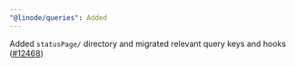 ```yaml
---
"@linode/queries": Added
---
```


Added `statusPage/` directory and migrated relevant query keys and hooks ([#12468](https://github.com/linode/manager/pull/12468))
